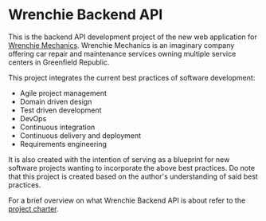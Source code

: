 # Wrenchie Backend API

This is the backend API development project of the new web application
for [Wrenchie Mechanics](docs/about-wrenchie-mechanics.md#Contents).
Wrenchie Mechanics is an imaginary company offering car repair and maintenance services
owning multiple service centers in Greenfield Republic.

This project integrates the current best practices of software development:

- Agile project management
- Domain driven design
- Test driven development
- DevOps
- Continuous integration
- Continuous delivery and deployment
- Requirements engineering

It is also created with the intention of serving as a blueprint for new software projects
wanting to incorporate the above best practices.
Do note that this project is created based on the author's understanding of said best practices.

For a brief overview on what Wrenchie Backend API is about
refer to the [project charter](docs/project-charter.md).
